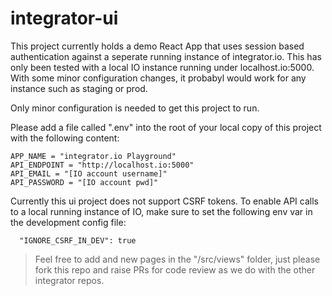 # integrator-ui
This project currently holds a demo React App that uses session based authentication against a seperate running instance of integrator.io. This has only been tested with a local IO instance running under localhost.io:5000. With some minor configuration changes, it probabyl would work for any instance such as staging or prod.

Only minor configuration is needed to get this project to run.

Please add a file called ".env" into the root of your local copy of this project with the following content:

```
APP_NAME = "integrator.io Playground"
API_ENDPOINT = "http://localhost.io:5000"
API_EMAIL = "[IO account username]"
API_PASSWORD = "[IO account pwd]"

```
Currently this ui project does not support CSRF tokens. To enable API calls to a local running instance of IO, make sure to set the following env var in the development config file:
```
  "IGNORE_CSRF_IN_DEV": true
```

>Feel free to add and new pages in the "/src/views" folder, just please fork this repo and raise PRs for code review as we do with the other integrator repos.
